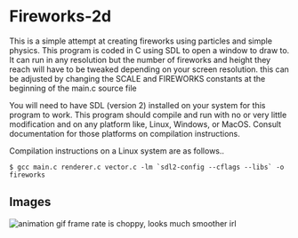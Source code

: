 
# Fireworks-2d
This is a simple attempt at creating fireworks using particles and simple physics.
This program is coded in C using SDL to open a window to draw to. It can run in any resolution 
but the number of fireworks and height they reach will have to be tweaked depending on your screen resolution.
this can be adjusted by changing the SCALE and FIREWORKS constants at the beginning of the main.c source file

You will need to have SDL (version 2) installed on your system for this program to work.
This program should compile and run with no or very little modification and on 
any platform like, Linux, Windows, or MacOS. Consult documentation for those platforms on
compilation instructions.

Compilation instructions on a Linux system are as follows..

	$ gcc main.c renderer.c vector.c -lm `sdl2-config --cflags --libs` -o fireworks    

## Images 
![animation](https://i.imgur.com/b7wJteK.gif)
gif frame rate is choppy, looks much smoother irl
